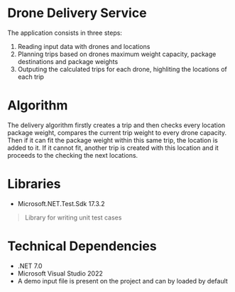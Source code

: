 # Drone Delivery Service
The application consists in three steps:
1. Reading input data with drones and locations
2. Planning trips based on drones maximum weight capacity, package destinations and package weights
3. Outputing the calculated trips for each drone, highliting the locations of each trip

# Algorithm
The delivery algorithm firstly creates a trip and then checks every location package weight, compares the current trip weight to every drone capacity.
Then if it can fit the package weight within this same trip, the location is added to it. If it cannot fit, another trip is created with this location and it proceeds to the checking the next locations.

# Libraries 
- Microsoft.NET.Test.Sdk 17.3.2
> Library for writing unit test cases

# Technical Dependencies
- .NET 7.0
- Microsoft Visual Studio 2022
- A demo input file is present on the project and can by loaded by default
